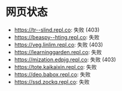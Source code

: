 # 网页状态
- https://tr--slind.repl.co: 失败 (403)
- https://beaspy--hting.repl.co: 失败
- https://veg.linlim.repl.co: 失败 (403)
- https://learninggarden.repl.co: 失败
- https://mization.edpjg.repl.co: 失败 (403)
- https://tote.kaikaixin.repl.co: 失败
- https://deo.babox.repl.co: 失败
- https://ssd.zockq.repl.co: 失败
